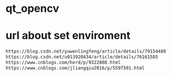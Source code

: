 # qt_opencv

# url about set enviroment
```bash
https://blog.csdn.net/yuwenlingfeng/article/details/79154489
https://blog.csdn.net/u013920434/article/details/76161585
https://www.cnblogs.com/herd/p/9322808.html
https://www.cnblogs.com/jliangqiu2016/p/5597501.html
```
